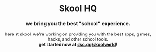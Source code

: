 <div align="center">
  <h1>Skool HQ</h1>
  <h3>we bring you the best "school" experience.</h3>
  <p>here at skool, we're working on providing you with the best apps, games, hacks, and other school tools.<br><b>get started now at <a href="https://dsc.gg/skoolworld">dsc.gg/skoolworld</a>!</p>
</div>
